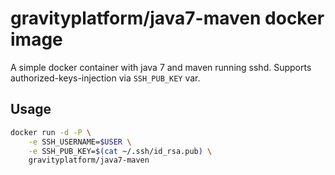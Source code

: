 # gravityplatform/java7-maven docker image

A simple docker container with java 7 and maven running sshd. Supports authorized-keys-injection via `SSH_PUB_KEY` var.

## Usage

```bash
docker run -d -P \
    -e SSH_USERNAME=$USER \
    -e SSH_PUB_KEY=$(cat ~/.ssh/id_rsa.pub) \
    gravityplatform/java7-maven 
```

